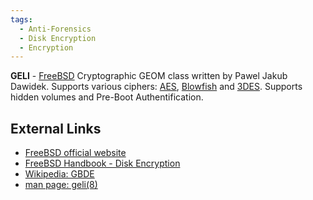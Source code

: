```yaml
---
tags:
  - Anti-Forensics
  - Disk Encryption
  - Encryption
---
```

**GELI** - [FreeBSD](freebsd.md) Cryptographic GEOM class written by Pawel
Jakub Dawidek. Supports various ciphers: [AES](aes.md), [Blowfish](blowfish.md)
and [3DES](3des.md). Supports hidden volumes and Pre-Boot Authentification.

## External Links

* [FreeBSD official website](https://www.freebsd.org/)
* [FreeBSD Handbook - Disk Encryption](https://docs.freebsd.org/en/books/handbook/disks/#disks-encrypting)
* [Wikipedia: GBDE](https://en.wikipedia.org/wiki/GBDE)
* [man page: geli(8)](https://www.freebsd.org/cgi/man.cgi?query=geli)

